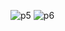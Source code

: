 
![p5](https://user-images.githubusercontent.com/114637779/218190224-e60360dc-4431-4385-9356-919bc73ab34e.png)
![p6](https://user-images.githubusercontent.com/114637779/218190276-516ab502-608c-4184-b8d9-488be4853e40.png)
